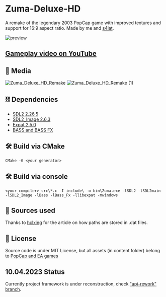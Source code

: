 # Zuma-Deluxe-HD
A remake of the legendary 2003 PopCap game with improved textures and support for 16:9 aspect ratio. Made by me and [s4lat](https://github.com/s4lat).

![preview](https://user-images.githubusercontent.com/52833080/162574925-d6c9f657-c2e4-43e3-860d-412e60f14834.png)

## [Gameplay video on YouTube](https://www.youtube.com/watch?v=VZYsNUUAozM&ab_channel=GalaxyShad)

## 🎥 Media 
![Zuma_Deluxe_HD_Remake](https://github.com/GalaxyShad/Zuma-Deluxe-HD/assets/52833080/a84a71f4-385a-4d01-b4ce-b9ccf47d6f85)
![Zuma_Deluxe_HD_Remake (1)](https://github.com/GalaxyShad/Zuma-Deluxe-HD/assets/52833080/a006a96f-805f-46d1-ac8f-340524df3cdd)

## ⛓️ Dependencies
* [SDL2 	   2.26.5](https://www.libsdl.org)
* [SDL2_Image 	2.6.3](https://www.libsdl.org/projects/SDL_image)
* [Expat 		2.5.0](https://github.com/libexpat/libexpat)
* [BASS and BASS FX](http://www.un4seen.com)

## 🛠️ Build via CMake
```
CMake -G <your generator>
```

## 🛠️ Build via console
```
<your compiler> src\*.c -I include\ -o bin\Zuma.exe -lSDL2 -lSDL2main -lSDL2_Image -lBass -lBass_Fx -llibexpat -mwindows
```

## 🔗 Sources used
Thanks to [hclxing](https://hclxing.wordpress.com/2017/06/27/reverse-engineering-zuma-deluxes-level-file/) for the article on how paths are stored in .dat files.

## 📃 License 
Source code is under MIT License, but all assets (in content folder) belong to [PopCap and EA games](https://www.ea.com/ea-studios/popcap)

## 10.04.2023 Status
Currently project framework is under reconstruction, check ["api-rework" branch](https://github.com/GalaxyShad/Zuma-Deluxe-HD/tree/api-rework).
